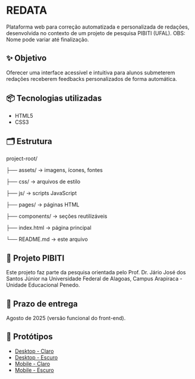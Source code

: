 
# REDATA

Plataforma web para correção automatizada e personalizada de redações, desenvolvida no contexto de um projeto de pesquisa PIBITI (UFAL).
OBS: Nome pode variar até finalização.

## ✨ Objetivo

Oferecer uma interface acessível e intuitiva para alunos submeterem redações receberem feedbacks personalizados de forma automática.

## 📦 Tecnologias utilizadas

- HTML5
- CSS3

## 🗂 Estrutura

project-root/

├── assets/         → imagens, ícones, fontes

├── css/            → arquivos de estilo

├── js/             → scripts JavaScript

├── pages/          → páginas HTML

├── components/     → seções reutilizáveis

├── index.html      → página principal

└── README.md       → este arquivo

## 🧠 Projeto PIBITI

  Este projeto faz parte da pesquisa orientada pelo Prof. Dr. Jário José dos Santos Júnior na Universidade Federal de Alagoas, Campus Arapiraca - Unidade Educacional Penedo.

## 📅 Prazo de entrega

Agosto de 2025 (versão funcional do front-end).

## 📎 Protótipos

- [Desktop - Claro]([link](https://www.figma.com/proto/rp0aqyCruAXyCR0i6VCELf/PIBITI-V2.0?node-id=2-2&p=f&t=ZnUPZcIeSufzikXw-0&scaling=scale-down&content-scaling=fixed&page-id=2%3A2))
- [Desktop - Escuro]([link](https://www.figma.com/proto/rp0aqyCruAXyCR0i6VCELf/PIBITI-V2.0?node-id=314-24768&p=f&t=ZnUPZcIeSufzikXw-0&scaling=scale-down&content-scaling=fixed&page-id=314%3A24768))
- [Mobile - Claro]([link](https://www.figma.com/proto/rp0aqyCruAXyCR0i6VCELf/PIBITI-V2.0?node-id=0-1&p=f&t=ZnUPZcIeSufzikXw-0&scaling=scale-down&content-scaling=fixed&page-id=0%3A1))
- [Mobile - Escuro]([link](https://www.figma.com/proto/rp0aqyCruAXyCR0i6VCELf/PIBITI-V2.0?node-id=314-15181&p=f&t=ZnUPZcIeSufzikXw-0&scaling=scale-down&content-scaling=fixed&page-id=314%3A15181))

